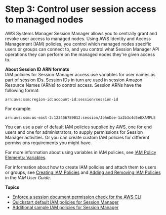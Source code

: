 # Step 3: Control user session access to managed nodes<a name="session-manager-getting-started-restrict-access"></a>

AWS Systems Manager Session Manager allows you to centrally grant and revoke user access to managed nodes\. Using AWS Identity and Access Management \(IAM\) policies, you control which managed nodes specific users or groups can connect to, and you control what Session Manager API operations they can perform on the managed nodes they're given access to\. 

**About Session ID ARN formats**  
IAM policies for Session Manager access use variables for user names as part of session IDs\. Session IDs in turn are used in session Amazon Resource Names \(ARNs\) to control access\. Session ARNs have the following format:

```
arn:aws:ssm:region-id:account-id:session/session-id
```

For example:

```
arn:aws:ssm:us-east-2:123456789012:session/JohnDoe-1a2b3c4d5eEXAMPLE
```

You can use a pair of default IAM policies supplied by AWS, one for end users and one for administrators, to supply permissions for Session Manager activities\. Or you can create custom IAM policies for different permissions requirements you might have\.

For more information about using variables in IAM policies, see [IAM Policy Elements: Variables](https://docs.aws.amazon.com/IAM/latest/UserGuide/reference_policies_variables.html)\. 

For information about how to create IAM policies and attach them to users or groups, see [Creating IAM Policies](https://docs.aws.amazon.com/IAM/latest/UserGuide/access_policies_create.html) and [Adding and Removing IAM Policies](https://docs.aws.amazon.com/IAM/latest/UserGuide/access_policies_manage-attach-detach.html) in the *IAM User Guide*\.

**Topics**
+ [Enforce a session document permission check for the AWS CLI](getting-started-sessiondocumentaccesscheck.md)
+ [Quickstart default IAM policies for Session Manager](getting-started-restrict-access-quickstart.md)
+ [Additional sample IAM policies for Session Manager](getting-started-restrict-access-examples.md)